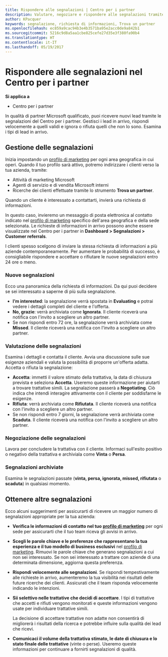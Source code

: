 ```yaml
---
title: Rispondere alle segnalazioni | Centro per i partner
description: Valutare, negoziare e rispondere alle segnalazioni tramite il Centro per i partner.
author: KPacquer
keywords: segnalazione, richiesta di informazioni, Trova un partner
ms.openlocfilehash: ec859a9cac94b3e4b3571ba95e2acc0de9a842b1
ms.sourcegitcommit: 5216c9d8a5aa1cbe825cefe27d35e3f380fa90b4
ms.translationtype: HT
ms.contentlocale: it-IT
ms.lasthandoff: 05/19/2017
---
```

# <a name="responding-to-referrals-in-partner-center"></a>Rispondere alle segnalazioni nel Centro per i partner

**Si applica a**

-  Centro per i partner

In qualità di partner Microsoft qualificato, puoi ricevere nuovi lead tramite le segnalazioni del Centro per i partner. Gestisci i lead in arrivo, rispondi velocemente a quelli validi e ignora o rifiuta quelli che non lo sono. Esamina i tipi di lead in arrivo. 

## <a name="referral-management"></a>Gestione delle segnalazioni

Inizia impostando un [profilo di marketing](create-a-marketing-profile.md) per ogni area geografica in cui operi. Quando il tuo profilo sarà attivo, potremo indirizzare i clienti verso la tua azienda, tramite:

*  Attività di marketing Microsoft
*  Agenti di servizio e di vendita Microsoft interni
*  Ricerche dei clienti effettuate tramite lo strumento **Trova un partner**.

Quando un cliente è interessato a contattarti, invierà una richiesta di informazioni. 

In questo caso, invieremo un messaggio di posta elettronica al contatto indicato nel [profilo di marketing](create-a-marketing-profile.md) specifico dell'area geografica e della sede selezionata. Le richieste di informazioni in arrivo possono anche essere visualizzate nel Centro per i partner in **Dashboard > Segnalazioni > Customer referrals**.

I clienti spesso scelgono di inviare la stessa richiesta di informazioni a più aziende contemporaneamente. Per aumentare le probabilità di successo, è consigliabile rispondere e accettare o rifiutare le nuove segnalazioni entro 24 ore o meno.

### <a name="new-referrals"></a>Nuove segnalazioni

Ecco una panoramica della richiesta di informazioni. Da qui puoi decidere se sei interessato a saperne di più sulla segnalazione. 

*  **I’m interested**: la segnalazione verrà spostata in **Evaluating** e potrai vedere i dettagli completi del cliente e l'offerta. 
*  **No, grazie**: verrà archiviata come **Ignorata**. Il cliente riceverà una notifica con l'invito a scegliere un altro partner.
*  Se non rispondi entro 72 ore, la segnalazione verrà archiviata come **Missed**. Il cliente riceverà una notifica con l'invito a scegliere un altro partner.

### <a name="evaluating-referrals"></a>Valutazione delle segnalazioni

Esamina i dettagli e contatta il cliente. Avvia una discussione sulle sue esigenze aziendali e valuta la possibilità di proporre un'offerta adatta. Accetta o rifiuta la segnalazione: 

*  **Accetta**: immetti il valore stimato della trattativa, la data di chiusura prevista e seleziona **Accetta**. Useremo queste informazione per aiutarti a trovare trattative simili. La segnalazione passerà a **Negotiating**. Ciò indica che intendi interagire attivamente con il cliente per soddisfarne le esigenze.
*  **Rifiuta**: verrà archiviata come **Rifiutata**. Il cliente riceverà una notifica con l'invito a scegliere un altro partner.
*  Se non rispondi entro 7 giorni, la segnalazione verrà archiviata come **Scaduta**. Il cliente riceverà una notifica con l'invito a scegliere un altro partner.

### <a name="negotiating-referrals"></a>Negoziazione delle segnalazioni

Lavora per concludere la trattativa con il cliente. Informaci sull'esito positivo o negativo della trattativa e archiviala come **Vinta** o **Persa**. 

### <a name="archived-referrals"></a>Segnalazioni archiviate

Esamina le segnalazioni passate (**vinta, persa, ignorata, missed, rifiutata** o **scaduta**) in qualsiasi momento. 

## <a name="getting-more-referrals"></a>Ottenere altre segnalazioni

Ecco alcuni suggerimenti per assicurarti di ricevere un maggior numero di segnalazioni appropriate per la tua azienda:

*  **Verifica le informazioni di contatto nel tuo [profilo di marketing](create-a-marketing-profile.md)** per ogni sede per assicurarti che il tuo team riceva gli avvisi in arrivo.

*  **Scegli le parole chiave e le preferenze che rappresentano la tua esperienza e il tuo modello di business esclusivi** nel [profilo di marketing](create-a-marketing-profile.md). Rimuovi le parole chiave che generano segnalazioni a cui non sei interessato. Se non sei interessato a trattare con aziende di una determinata dimensione, aggiorna questa preferenza.

*  **Rispondi velocemente alle segnalazioni**. Se rispondi tempestivamente alle richieste in arrivo, aumenteremo la tua visibilità nei risultati delle future ricerche dei clienti. Assicurati che il team risponda velocemente indicando le intenzioni.

*  **Sii selettivo nelle trattative che decidi di accettare**. I tipi di trattative che accetti e rifiuti vengono monitorati e queste informazioni vengono usate per individuare trattative simili. 

   La decisione di accettare trattative non adatte non consentirà di migliorerà i risultati della ricerca e potrebbe influire sulla qualità dei lead che ricevi.

*  **Comunicaci il volume della trattativa stimato, le date di chiusura e lo stato finale delle trattative** (vinte o perse). Useremo queste informazioni per continuare a fornirti segnalazioni di qualità.
